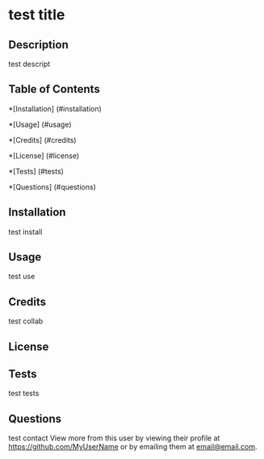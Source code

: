 
  # test title 

  
  ## Description 

  test descript 


  ## Table of Contents
  *[Installation] (#installation) 

  *[Usage] (#usage) 

  *[Credits] (#credits) 

  *[License] (#license) 
 
  *[Tests] (#tests) 

  *[Questions] (#questions)

  ## Installation 

  test install 


  ## Usage 

  test use 


  ## Credits 

  test collab 


  ## License 

  

  ## Tests 

  test tests

  ## Questions 

  test contact
  View more from this user by viewing their profile at https://github.com/MyUserName or by emailing them at email@email.com. 
